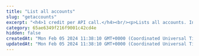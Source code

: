 ```yaml
---
title: "List all accounts"
slug: "getaccounts"
excerpt: "<h4>1 credit per API call.</h4><br/><p>Lists all accounts. Inactive accounts are also visible.</p>"
category: 65ae6349f216f9001c42cd4e
hidden: false
createdAt: "Mon Feb 05 2024 11:38:10 GMT+0000 (Coordinated Universal Time)"
updatedAt: "Mon Feb 05 2024 11:38:10 GMT+0000 (Coordinated Universal Time)"
---
```

